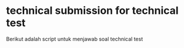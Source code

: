 # technical submission for technical test

Berikut adalah script untuk menjawab soal technical test
